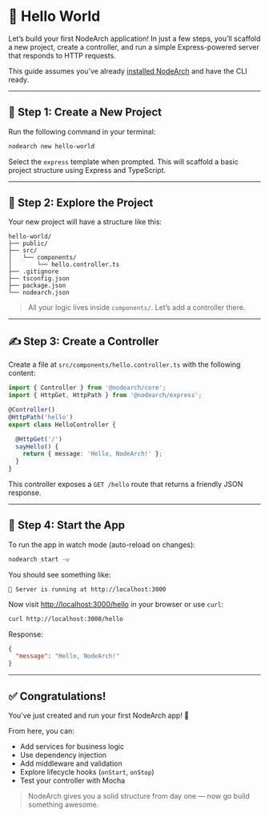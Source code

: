 # 👋 Hello World

Let’s build your first NodeArch application! In just a few steps, you’ll scaffold a new project, create a controller, and run a simple Express-powered server that responds to HTTP requests.

This guide assumes you’ve already [installed NodeArch](./installation.md) and have the CLI ready.

---

## 🧱 Step 1: Create a New Project

Run the following command in your terminal:

```bash
nodearch new hello-world
```

Select the `express` template when prompted. This will scaffold a basic project structure using Express and TypeScript.

---

## 📁 Step 2: Explore the Project

Your new project will have a structure like this:

```
hello-world/
├── public/
├── src/
│   └── components/
│       └── hello.controller.ts
├── .gitignore
├── tsconfig.json
├── package.json
└── nodearch.json
```

> All your logic lives inside `components/`. Let’s add a controller there.

---

## ✍️ Step 3: Create a Controller

Create a file at `src/components/hello.controller.ts` with the following content:

```ts
import { Controller } from '@nodearch/core';
import { HttpGet, HttpPath } from '@nodearch/express';

@Controller()
@HttpPath('hello')
export class HelloController {

  @HttpGet('/')
  sayHello() {
    return { message: 'Hello, NodeArch!' };
  }
}
```

This controller exposes a `GET /hello` route that returns a friendly JSON response.

---

## 🚀 Step 4: Start the App

To run the app in watch mode (auto-reload on changes):

```bash
nodearch start -w
```

You should see something like:

```
🚀 Server is running at http://localhost:3000
```

Now visit [http://localhost:3000/hello](http://localhost:3000/hello) in your browser or use `curl`:

```bash
curl http://localhost:3000/hello
```

Response:

```json
{
  "message": "Hello, NodeArch!"
}
```

---

## ✅ Congratulations!

You've just created and run your first NodeArch app! 🎉

From here, you can:

- Add services for business logic
- Use dependency injection
- Add middleware and validation
- Explore lifecycle hooks (`onStart`, `onStop`)
- Test your controller with Mocha

> NodeArch gives you a solid structure from day one — now go build something awesome.
